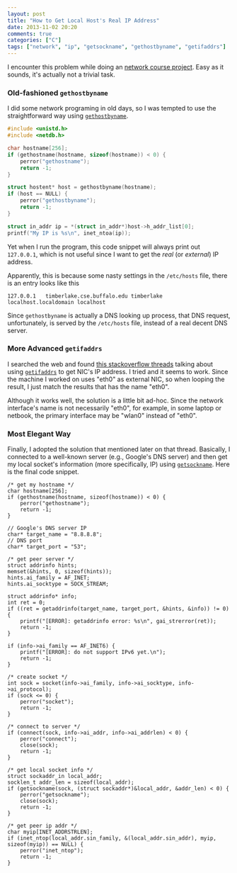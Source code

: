 ```yaml
---
layout: post
title: "How to Get Local Host's Real IP Address"
date: 2013-11-02 20:20
comments: true
categories: ["C"]
tags: ["network", "ip", "getsockname", "gethostbyname", "getifaddrs"]
---
```


I encounter this problem while doing an [network course project][project]. Easy
as it sounds, it's actually not a trivial task.

<!-- more -->

### Old-fashioned `gethostbyname`

I did some network programing in old days, so I was tempted to use the
straightforward way using [`gethostbyname`][gethostbyname].

```c
#include <unistd.h>
#include <netdb.h>

char hostname[256];
if (gethostname(hostname, sizeof(hostname)) < 0) {
    perror("gethostname");
    return -1;
}

struct hostent* host = gethostbyname(hostname);
if (host == NULL) {
    perror("gethostbyname");
    return -1;
}

struct in_addr ip = *(struct in_addr*)host->h_addr_list[0];
printf("My IP is %s\n", inet_ntoa(ip));
```

Yet when I run the program, this code snippet will always print out `127.0.0.1`,
which is not useful since I want to get the _real_ (or _external_) IP address.

Apparently, this is because some nasty settings in the `/etc/hosts` file, there
is an entry looks like this

```
127.0.0.1   timberlake.cse.buffalo.edu timberlake localhost.localdomain localhost
```

Since `gethostbyname` is actually a DNS looking up process, that DNS request, 
unfortunately, is served by the `/etc/hosts` file, instead of a real decent DNS
server.

### More Advanced `getifaddrs`

I searched the web and found [this stackoverflow threads][stackoverflow] talking 
about using [`getifaddrs`][getifaddrs] to get NIC's IP address. I tried and it seems to work.
Since the machine I worked on uses "eth0" as external NIC, so when looping the
result, I just match the results that has the name "eth0".

Although it works well, the solution is a little bit ad-hoc. Since the network
interface's name is not necessarily "eth0", for example, in some laptop or
netbook, the primary interface may be "wlan0" instead of "eth0".

### Most Elegant Way

Finally, I adopted the solution that mentioned later on that thread. Basically,
I connected to a well-known server (e.g., Google's DNS server) and then get my 
local socket's information (more specifically, IP) using [`getsockname`][getsockname]. 
Here is the final code snippet.

```
/* get my hostname */
char hostname[256];
if (gethostname(hostname, sizeof(hostname)) < 0) {
    perror("gethostname");
    return -1;
}

// Google's DNS server IP
char* target_name = "8.8.8.8";
// DNS port
char* target_port = "53";

/* get peer server */
struct addrinfo hints;
memset(&hints, 0, sizeof(hints));
hints.ai_family = AF_INET;
hints.ai_socktype = SOCK_STREAM;

struct addrinfo* info;
int ret = 0;
if ((ret = getaddrinfo(target_name, target_port, &hints, &info)) != 0) {
    printf("[ERROR]: getaddrinfo error: %s\n", gai_strerror(ret));
    return -1;
}

if (info->ai_family == AF_INET6) {
    printf("[ERROR]: do not support IPv6 yet.\n");
    return -1;
}

/* create socket */
int sock = socket(info->ai_family, info->ai_socktype, info->ai_protocol);
if (sock <= 0) {
    perror("socket");
    return -1;
}

/* connect to server */
if (connect(sock, info->ai_addr, info->ai_addrlen) < 0) {
    perror("connect");
    close(sock);
    return -1;
}

/* get local socket info */
struct sockaddr_in local_addr;
socklen_t addr_len = sizeof(local_addr);
if (getsockname(sock, (struct sockaddr*)&local_addr, &addr_len) < 0) {
    perror("getsockname");
    close(sock);
    return -1;
}

/* get peer ip addr */
char myip[INET_ADDRSTRLEN];
if (inet_ntop(local_addr.sin_family, &(local_addr.sin_addr), myip, sizeof(myip)) == NULL) {
    perror("inet_ntop");
    return -1;
}
```

[project]: https://github.com/jhshi/course.network.p2p
[gethostbyname]: http://linux.die.net/man/3/gethostbyname
[getsockname]: http://man7.org/linux/man-pages/man2/getsockname.2.html
[stackoverflow]: http://stackoverflow.com/questions/212528/get-the-ip-address-of-the-machine
[getifaddrs]: http://man7.org/linux/man-pages/man3/getifaddrs.3.html
